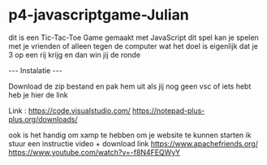 # p4-javascriptgame-Julian

dit is een Tic-Tac-Toe Game gemaakt met JavaScript dit spel kan je spelen met je vrienden of alleen tegen de computer wat het doel is eigenlijk dat je 3 op een rij krijg en dan win jij de ronde



--- Instalatie --- 

Download de zip bestand en pak hem uit als jij nog geen vsc of iets hebt heb je hier de link

Link : https://code.visualstudio.com/
https://notepad-plus-plus.org/downloads/

ook is het handig om xamp te hebben om je website te kunnen starten ik stuur een instructie video + download link
https://www.apachefriends.org/
https://www.youtube.com/watch?v=-f8N4FEQWyY
